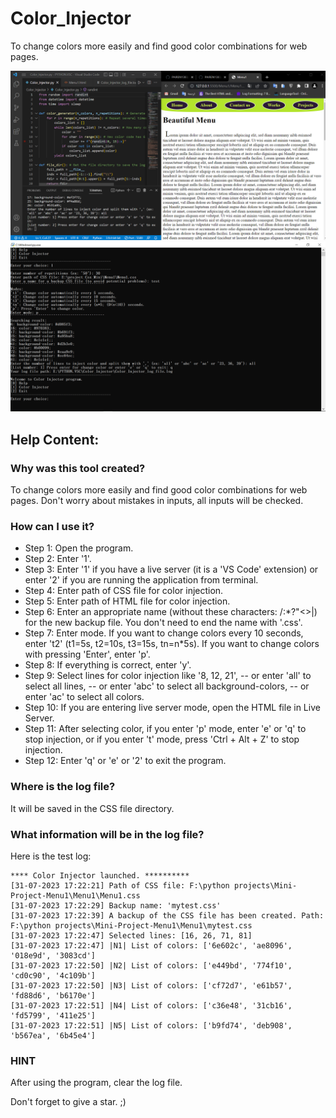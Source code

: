 # Color_Injector
To change colors more easily and find good color combinations for web pages.

![image from Color_Injector user interface](https://github.com/PAIREN1383/Color_Injector/blob/main/Color_Injector_img.PNG)
![image from Color_Injector user interface](https://github.com/PAIREN1383/Color_Injector/blob/main/Color_Injector_img2.PNG)


## Help Content:
### Why was this tool created?
To change colors more easily and find good color combinations for web pages. Don't worry about mistakes in inputs, all inputs will be checked.

### How can I use it?
- Step 1: Open the program.
- Step 2: Enter '1'.
- Step 3: Enter '1' if you have a live server (it is a 'VS Code' extension) or enter '2' if you are running the application from terminal.
- Step 4: Enter path of CSS file for color injection.
- Step 5: Enter path of HTML file for color injection.
- Step 6: Enter an appropriate name (without these characters: \/:*?"<>|) for the new backup file. You don't need to end the name with '.css'.
- Step 7: Enter mode. If you want to change colors every 10 seconds, enter 't2' (t1=5s, t2=10s, t3=15s, tn=n*5s). If you want to change colors with pressing 'Enter', enter 'p'.
- Step 8: If everything is correct, enter 'y'.
- Step 9: Select lines for color injection like '8, 12, 21',
-- or enter 'all' to select all lines,
-- or enter 'abc' to select all background-colors,
-- or enter 'ac' to select all colors.
- Step 10: If you are entering live server mode, open the HTML file in Live Server.
- Step 11: After selecting color, if you enter 'p' mode, enter 'e' or 'q' to stop injection, or if you enter 't' mode, press 'Ctrl + Alt + Z' to stop injection.
- Step 12: Enter 'q' or 'e' or '2' to exit the program.


### Where is the log file?
It will be saved in the CSS file directory.

### What information will be in the log file?
Here is the test log:
```
**** Color Injector launched. **********
[31-07-2023 17:22:21] Path of CSS file: F:\python projects\Mini-Project-Menu1\Menu1\Menu1.css
[31-07-2023 17:22:29] Backup name: 'mytest.css'
[31-07-2023 17:22:39] A backup of the CSS file has been created. Path: F:\python projects\Mini-Project-Menu1\Menu1\mytest.css
[31-07-2023 17:22:47] Selected lines: [16, 26, 71, 81]
[31-07-2023 17:22:47] |N1| List of colors: ['6e602c', 'ae8096', '018e9d', '3083cd']
[31-07-2023 17:22:50] |N2| List of colors: ['e449bd', '774f10', 'cd0c90', '4c109b']
[31-07-2023 17:22:50] |N3| List of colors: ['cf72d7', 'e61b57', 'fd88d6', 'b6170e']
[31-07-2023 17:22:51] |N4| List of colors: ['c36e48', '31cb16', 'fd5799', '411e25']
[31-07-2023 17:22:51] |N5| List of colors: ['b9fd74', 'deb908', 'b567ea', '6b45e4']
```
### HINT
After using the program, clear the log file.

Don't forget to give a star. ;)
